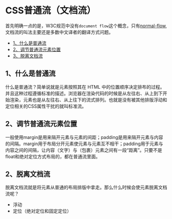 # CSS普通流（文档流）

首先明确一点的是，W3C规范中没有`document flow`这个概念，只有[normal-flow](http://www.w3.org/TR/CSS2/visuren.html#normal-flow), 文档流的叫法主要还是多数中文译者的翻译方式问题。

<!-- toc -->

- [1、什么是普通流](#1、什么是普通流)
- [2、调节普通流元素位置](#2、调节普通流元素位置)
- [3、脱离文档流](#3、脱离文档流)

<!-- tocstop -->

## **1、什么是普通流**

什么是普通流？简单说就是元素按照其在 HTML 中的位置顺序决定排布的过程。并且这种过程遵循标准的描述。浏览器在渲染代码的时候是从左往右、从上到下开始渲染，元素也是从左往右、从上往下的流式排列。也就是没有被其他排版浮动和定位相关的CSS属性干扰的就叫标准流。

## **2、调节普通流元素位置**

一般使用margin是用来隔开元素与元素的间距；padding是用来隔开元素与内容的间隔。margin用于布局分开元素使元素与元素互不相干；padding用于元素与内容之间的间隔，让内容（文字）与（包裹）元素之间有一段“距离”。只要不是float和绝对定位方式布局的，都在普通流里面。

## **2、脱离文档流**
脱离文档流就是将元素从普通的布局排版中拿走。那么什么时候会使元素脱离文档流呢？
- 浮动
- 定位（绝对定位和固定定位）

